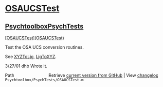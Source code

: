 # [OSAUCSTest](OSAUCSTest)
## [Psychtoolbox](Psychtoolbox)[PsychTests](PsychTests)

[[OSAUCSTest](OSAUCSTest)][(OSAUCSTest)]((OSAUCSTest))  
  
Test the OSA UCS conversion routines.  
  
See [XYZToLjg](XYZToLjg), [LjgToXYZ](LjgToXYZ).  
  
3/27/01  dhb  Wrote it.  




<div class="code_header" style="text-align:right;">
  <span style="float:left;">Path&nbsp;&nbsp;</span> <span class="counter">Retrieve <a href=
  "https://raw.github.com/Psychtoolbox-3/Psychtoolbox-3/beta/Psychtoolbox/PsychTests/OSAUCSTest.m">current version from GitHub</a> | View <a href=
  "https://github.com/Psychtoolbox-3/Psychtoolbox-3/commits/beta/Psychtoolbox/PsychTests/OSAUCSTest.m">changelog</a></span>
</div>
<div class="code">
  <code>Psychtoolbox/PsychTests/OSAUCSTest.m</code>
</div>

